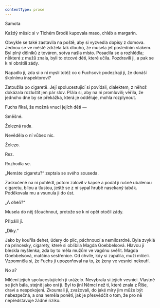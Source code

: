```yaml
---
contentType: prose
---
```


<section>

Samota

Každý měsíc si v Tichém Brodě kupovala maso, chléb a margarín.

Obvykle se také zastavila na poště, aby si vyzvedla dopisy z domova. Jednou se ve městě zdržela tak dlouho, že musela jet posledním vlakem. Byl plný dělníků z továren, sotva našla místo. Posadila se a rozhlédla; některé z mužů znala, byli to otcové dětí, které učila. Pozdravili ji, a pak se k ní obrátili zády.

Napadlo ji, zda si o ní myslí totéž co o Fuchsovi: podezírají ji, že donáší školnímu inspektorovi?

Zatoužila po cigaretě. Její spolucestující si povídali, dialektem, z něhož dokázala rozluštit jen pár slov. Přála si, aby na ni promluvili; věřila, že jednoho dne by se překážka, která je odděluje, mohla rozplynout.

Fuchs říkal, že možná vnuci jejích dětí —

Směšné.

Železná ruda.

Nevěděla o ní vůbec nic.

Železo.

Rez.

Rozhodla se.

„Nemáte cigaretu?“ zeptala se svého souseda.

Zaskočeně na ni pohlédl, potom zalovil v kapse a podal jí ručně ubalenou cigaretu, bílou a tlustou, ještě se z ní sypal hrubě nasekaný tabák. Poděkovala mu a vsunula ji do úst.

„A oheň?“

Musela do něj šťouchnout, protože se k ní opět otočil zády.

Připálil jí.

„Díky.“

Jako by kouřila dehet, údery do plic, páchnoucí a nemilosrdné. Byla zvyklá na princesky, cigarety, které si oblíbila Magda Goebbelsová. Hlavou jí bleskla myšlenka, zda by to měla mužům ve vagónu svěřit. Magda Goebbelsová, matčina sestřenice. Od chvíle, kdy si zapálila, muži mlčeli. Vzpomněla si, že Fuchs ji upozorňoval na to, že ženy ve vesnici nekouří.

No a?

Mlčení jejích spolucestujících ji uráželo. Nevybrala si jejich vesnici. Vlastně se jich bála, stejně jako oni jí. Byl to jiní Němci než ti, které znala z Říše, draví a nespokojení. Zkoumali ji, zvažovali, do jaké míry jim může být nebezpečná, a ona neměla ponětí, jak je přesvědčit o tom, že pro ně nepředstavuje žádné riziko.

</section>
